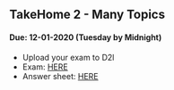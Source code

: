 ## TakeHome 2 - Many Topics
#### Due: 12-01-2020 (Tuesday by Midnight)

- Upload your exam to D2l
- Exam: [HERE](2143_OOP_fall_2020_take_home.pdf)
- Answer sheet: [HERE](https://docs.google.com/document/d/11CVL6JXjmJwBv_PPzm8ak3na8YMd-E5H0KL-cA9-Xzo/edit?usp=sharing)

